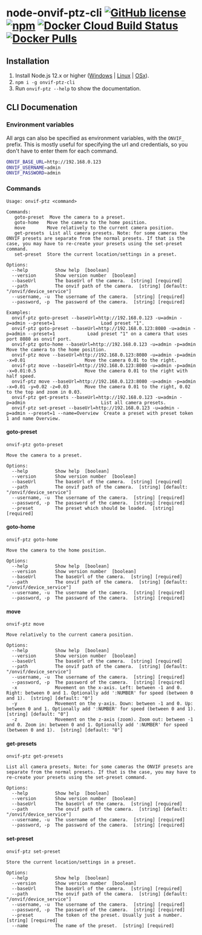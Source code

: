 # node-onvif-ptz-cli [![GitHub license](https://img.shields.io/github/license/marklagendijk/node-onvif-ptz-cli)](https://github.com/marklagendijk/node-onvif-ptz-cli/blob/master/LICENSE) [![npm](https://img.shields.io/npm/v/onvif-ptz-cli)](https://www.npmjs.com/package/onvif-ptz-cli) [![Docker Cloud Build Status](https://img.shields.io/docker/cloud/build/marklagendijk/onvif-ptz-cli)](https://hub.docker.com/r/marklagendijk/onvif-ptz-cli/builds) [![Docker Pulls](https://img.shields.io/docker/pulls/marklagendijk/onvif-ptz-cli)](https://hub.docker.com/r/marklagendijk/onvif-ptz-cli)

## Installation
1. Install Node.js 12.x or higher ([Windows](https://nodejs.org/en/download/current/) | [Linux](https://github.com/nodesource/distributions#debinstall) | [OSx](https://nodejs.org/en/download/current/)).
2. `npm i -g onvif-ptz-cli`
3. Run `onvif-ptz --help` to show the documentation. 

## CLI Documenation
### Environment variables
All args can also be specified as environment variables, with the `ONVIF_` prefix. This is mostly useful for specifying the url and credentials, so you don't have to enter them for each command.
```bash 
ONVIF_BASE_URL=http://192.168.0.123
ONVIF_USERNAME=admin
ONVIF_PASSWORD=admin
```

### Commands
```
Usage: onvif-ptz <command>

Commands:
   goto-preset  Move the camera to a preset.
   goto-home   Move the camera to the home position.
   move        Move relatively to the current camera position.
   get-presets  List all camera presets. Note: for some cameras the ONVIF presets are separate from the normal presets. If that is the case, you may have to re-create your presets using the set-preset command.
   set-preset  Store the current location/settings in a preset.

Options:
  --help          Show help  [boolean]
  --version       Show version number  [boolean]
  --baseUrl       The baseUrl of the camera.  [string] [required]
  --path          The onvif path of the camera.  [string] [default: "/onvif/device_service"]
  --username, -u  The username of the camera.  [string] [required]
  --password, -p  The password of the camera.  [string] [required]

Examples:
  onvif-ptz goto-preset --baseUrl=http://192.168.0.123 -u=admin -p=admin --preset=1                 Load preset "1".
  onvif-ptz goto-preset --baseUrl=http://192.168.0.123:8080 -u=admin -p=admin --preset=1            Load preset "1" on a camera that uses port 8080 as onvif port.
  onvif-ptz goto-home --baseUrl=http://192.168.0.123 -u=admin -p=admin                              Move the camera to the home position.
  onvif-ptz move --baseUrl=http://192.168.0.123:8080 -u=admin -p=admin -x=0.01                      Move the camera 0.01 to the right.
  onvif-ptz move --baseUrl=http://192.168.0.123:8080 -u=admin -p=admin -x=0.01:0.5                  Move the camera 0.01 to the right with half speed.
  onvif-ptz move --baseUrl=http://192.168.0.123:8080 -u=admin -p=admin -x=0.01 -y=0.02 -z=0.03      Move the camera 0.01 to the right, 0.02 to the top and zoom in 0.03.
  onvif-ptz get-presets --baseUrl=http://192.168.0.123 -u=admin -p=admin                            List all camera presets.
  onvif-ptz set-preset --baseUrl=http://192.168.0.123 -u=admin -p=admin --preset=1 --name=Overview  Create a preset with preset token 1 and name Overview.
```

#### goto-preset
```
onvif-ptz goto-preset

Move the camera to a preset.

Options:
  --help          Show help  [boolean]
  --version       Show version number  [boolean]
  --baseUrl       The baseUrl of the camera.  [string] [required]
  --path          The onvif path of the camera.  [string] [default: "/onvif/device_service"]
  --username, -u  The username of the camera.  [string] [required]
  --password, -p  The password of the camera.  [string] [required]
  --preset        The preset which should be loaded.  [string] [required]
  ```

#### goto-home
```
onvif-ptz goto-home

Move the camera to the home position.

Options:
  --help          Show help  [boolean]
  --version       Show version number  [boolean]
  --baseUrl       The baseUrl of the camera.  [string] [required]
  --path          The onvif path of the camera.  [string] [default: "/onvif/device_service"]
  --username, -u  The username of the camera.  [string] [required]
  --password, -p  The password of the camera.  [string] [required]
```

#### move
```
onvif-ptz move

Move relatively to the current camera position.

Options:
  --help          Show help  [boolean]
  --version       Show version number  [boolean]
  --baseUrl       The baseUrl of the camera.  [string] [required]
  --path          The onvif path of the camera.  [string] [default: "/onvif/device_service"]
  --username, -u  The username of the camera.  [string] [required]
  --password, -p  The password of the camera.  [string] [required]
  -x              Movement on the x-axis. Left: between -1 and 0. Right: between 0 and 1. Optionally add ':NUMBER' for speed (between 0 and 1).  [string] [default: "0"]
  -y              Movement on the y-axis. Down: between -1 and 0. Up: between 0 and 1. Optionally add ':NUMBER' for speed (between 0 and 1).  [string] [default: "0"]
  -z              Movement on the z-axis (zoom). Zoom out: between -1 and 0. Zoom in: between 0 and 1. Optionally add ':NUMBER' for speed (between 0 and 1).  [string] [default: "0"]
```

#### get-presets
```
onvif-ptz get-presets

List all camera presets. Note: for some cameras the ONVIF presets are separate from the normal presets. If that is the case, you may have to re-create your presets using the set-preset command.

Options:
  --help          Show help  [boolean]
  --version       Show version number  [boolean]
  --baseUrl       The baseUrl of the camera.  [string] [required]
  --path          The onvif path of the camera.  [string] [default: "/onvif/device_service"]
  --username, -u  The username of the camera.  [string] [required]
  --password, -p  The password of the camera.  [string] [required]
```

#### set-preset
```
onvif-ptz set-preset

Store the current location/settings in a preset.

Options:
  --help          Show help  [boolean]
  --version       Show version number  [boolean]
  --baseUrl       The baseUrl of the camera.  [string] [required]
  --path          The onvif path of the camera.  [string] [default: "/onvif/device_service"]
  --username, -u  The username of the camera.  [string] [required]
  --password, -p  The password of the camera.  [string] [required]
  --preset        The token of the preset. Usually just a number.  [string] [required]
  --name          The name of the preset.  [string] [required]
```
